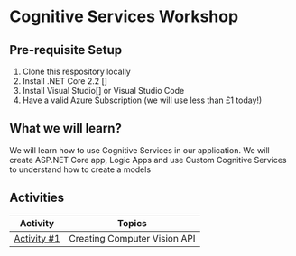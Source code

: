 # Cognitive Services Workshop

## Pre-requisite Setup
1. Clone this respository locally
2. Install .NET Core 2.2 []
3. Install Visual Studio[] or Visual Studio Code
4. Have a valid Azure Subscription (we will use less than £1 today!)

## What we will learn?
We will learn how to use Cognitive Services in our application.
We will create ASP.NET Core app, Logic Apps and use Custom Cognitive Services to understand how to create a models

## Activities

| Activity | Topics |
| ---- | ---- |
| [Activity #1](/activities/01-CreatingComputerVisionAPI.md) | Creating Computer Vision API |
 